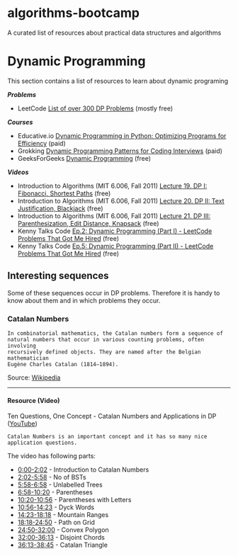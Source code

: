 # algorithms-bootcamp
A curated list of resources about practical data structures and algorithms

# Dynamic Programming
This section contains a list of resources to learn about dynamic programing

***Problems***

* LeetCode [List of over 300 DP Problems](https://leetcode.com/tag/dynamic-programming/) (mostly free) 

***Courses***

* Educative.io [Dynamic Programming in Python: Optimizing Programs for Efficiency](https://www.educative.io/courses/dynamic-programming-in-python) (paid)
* Grokking [Dynamic Programming Patterns for Coding Interviews](https://www.educative.io/courses/grokking-dynamic-programming-patterns-for-coding-interviews?affiliate_id=5082902844932096&utm_source=google&utm_medium=cpc&utm_campaign=grokking-ci&utm_term=&utm_campaign=Grokking+Coding+Interview+-+USA%2B&utm_source=adwords&utm_medium=ppc&hsa_acc=5451446008&hsa_cam=1871092258&hsa_grp=84009716779&hsa_ad=396821895536&hsa_src=g&hsa_tgt=dsa-991871105199&hsa_kw=&hsa_mt=b&hsa_net=adwords&hsa_ver=3&gclid=CjwKCAjwrPCGBhALEiwAUl9X06oXy-pY1HxK6KY30KV0f6odEAskS74w76cV_g-LiOX5YL4G2L_kmBoC_4UQAvD_BwE) (paid)
* GeeksForGeeks [Dynamic Programming](https://www.geeksforgeeks.org/dynamic-programming/) (free)

***Videos***

* Introduction to Algorithms (MIT 6.006, Fall 2011) [Lecture 19. DP I: Fibonacci, Shortest Paths](https://www.youtube.com/watch?v=OQ5jsbhAv_M) (free)
* Introduction to Algorithms (MIT 6.006, Fall 2011) [Lecture 20. DP II: Text Justification, Blackjack](https://www.youtube.com/watch?v=ENyox7kNKeY)  (free) 
* Introduction to Algorithms (MIT 6.006, Fall 2011) [Lecture 21. DP III: Parenthesization, Edit Distance, Knapsack](https://www.youtube.com/watch?v=ocZMDMZwhCY)  (free)
* Kenny Talks Code [Ep.2: Dynamic Programming (Part I) - LeetCode Problems That Got Me Hired](https://www.youtube.com/watch?v=pQldnua_hZ4) (free)
* Kenny Talks Code [Ep.5: Dynamic Programming (Part II) - LeetCode Problems That Got Me Hired](https://www.youtube.com/watch?v=rytTTvPdmLw) (free)

## Interesting sequences

Some of these sequences occur in DP problems. Therefore it is handy to know about them and in which problems they occur.

### Catalan Numbers

    In combinatorial mathematics, the Catalan numbers form a sequence of
    natural numbers that occur in various counting problems, often involving
    recursively defined objects. They are named after the Belgian mathematician
    Eugène Charles Catalan (1814–1894).

Source: [Wikipedia](https://en.wikipedia.org/wiki/Catalan_number)

---

#### Resource (Video)
Ten Questions, One Concept - Catalan Numbers and Applications in DP ([YouTube](https://www.youtube.com/watch?v=0pTN0qzpt-Y)) 

    Catalan Numbers is an important concept and it has so many nice application questions.

The video has following parts:

* [0:00-2:02](https://www.youtube.com/watch?v=0pTN0qzpt-Y&t=0s) - Introduction to Catalan Numbers
* [2:02-5:58](https://www.youtube.com/watch?v=0pTN0qzpt-Y&t=122s) - No of BSTs
* [5:58-6:58](https://www.youtube.com/watch?v=0pTN0qzpt-Y&t=358s) - Unlabelled Trees
* [6:58-10:20](https://www.youtube.com/watch?v=0pTN0qzpt-Y&t=418s) - Parentheses
* [10:20-10:56](https://www.youtube.com/watch?v=0pTN0qzpt-Y&t=620s) - Parentheses with Letters
* [10:56-14:23](https://www.youtube.com/watch?v=0pTN0qzpt-Y&t=656s) - Dyck Words
* [14:23-18:18](https://www.youtube.com/watch?v=0pTN0qzpt-Y&t=863s) - Mountain Ranges
* [18:18-24:50](https://www.youtube.com/watch?v=0pTN0qzpt-Y&t=1098s) - Path on Grid
* [24:50-32:00](https://www.youtube.com/watch?v=0pTN0qzpt-Y&t=1490s) - Convex Polygon
* [32:00-36:13](https://www.youtube.com/watch?v=0pTN0qzpt-Y&t=1920s) - Disjoint Chords
* [36:13-38:45](https://www.youtube.com/watch?v=0pTN0qzpt-Y&t=2173s) - Catalan Triangle